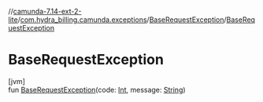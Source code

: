 //[camunda-7.14-ext-2-lite](../../../index.md)/[com.hydra_billing.camunda.exceptions](../index.md)/[BaseRequestException](index.md)/[BaseRequestException](-base-request-exception.md)

# BaseRequestException

[jvm]\
fun [BaseRequestException](-base-request-exception.md)(code: [Int](https://kotlinlang.org/api/latest/jvm/stdlib/kotlin/-int/index.html), message: [String](https://kotlinlang.org/api/latest/jvm/stdlib/kotlin/-string/index.html))

